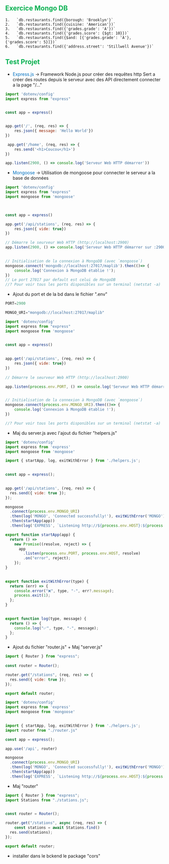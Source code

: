 ## <font color="#00b050">Exercice Mongo DB</font>
	1.   `db.restaurants.find({borough: 'Brooklyn'}`
	2.   `db.restaurants.find({cuisine: 'American'})`
	3.   `db.restaurants.find({'grades.grade': 'A'})`
	4.   `db.restaurants.find({'grades.score': {$gt: 10}})`
	5.   `db.restaurants.find({$and: [{'grades.grade': 'A'}, {'grades.score': 5}]})`
	6.   `db.restaurants.find({'address.street': 'Stillwell Avenue'})`

## <font color="#00b050">Test Projet</font>
- <font color="#0070c0">Express.js</font> -> Framework Node.js pour créer des requêtes http
	Sert a créer des routes depuis le serveur avec des API directement connecter a la page "/..."
```js 
import 'dotenv/config'
import express from "express"
 

const app = express()


app.get('/', (req, res) => {
    res.json({ message: 'Hello World'})
})

 app.get('/home', (req, res) => {
    res.send('<h1>Coucou</h1>')
}) 

app.listen(2900, () => console.log('Serveur Web HTTP démarrer'))
```


- <font color="#0070c0">Mongoose</font> -> Utilisation de mongoose pour connecter le serveur a la base de données
```js
import 'dotenv/config'
import express from "express"
import mongoose from 'mongoose'

  

const app = express() 

app.get('/api/stations', (req, res) => {
    res.json({ vide: true})
})  

// Démarre le seurveur Web HTTP (http://localhost:2900)
app.listen(2900, () => console.log('Serveur Web HTTP démarrer sur :2900'))
  

// Initialisation de la connexion à MongoDB (avec `mongoose`)
mongoose.connect('mongodb://localhost:27017/maplib').then(()=> {
    console.log('Connexion à MongoDB établie !');
})
// Le port 27017 par default est celui de MongoDB
//? Pour voir tous les ports disponibles sur un terminal (netstat -a)

```

- Ajout du port et de la bd dans le fichier ".env"
```js title:.env
PORT=2900

MONGO_URI="mongodb://localhost:27017/maplib"

```

```js
import 'dotenv/config'
import express from "express"
import mongoose from 'mongoose'
  

const app = express()
  

app.get('/api/stations', (req, res) => {
    res.json({ vide: true})
})
 
// Démarre le seurveur Web HTTP (http://localhost:2900)

app.listen(process.env.PORT, () => console.log('Serveur Web HTTP démarrer sur :', process.env.PORT))  


// Initialisation de la connexion à MongoDB (avec `mongoose`)
mongoose.connect(process.env.MONGO_URI).then(()=> {
    console.log('Connexion à MongoDB établie !');
})  

//? Pour voir tous les ports disponibles sur un terminal (netstat -a)

```

- Maj du server.js avec l'ajout du fichier "helpers.js"
```js
import 'dotenv/config'
import express from 'express'
import mongoose from 'mongoose'  

import { startApp, log, exitWithError } from './helpers.js';
 

const app = express();
  

app.get('/api/stations', (req, res) => {
  res.send({ vide: true });
}); 

mongoose
  .connect(process.env.MONGO_URI)
  .then(log('MONGO', 'Connected successfully!'), exitWithError('MONGO'))
  .then(startApp(app))
  .then(log('EXPRESS', `Listening http://${process.env.HOST}:${process.env.PORT}`), exitWithError('EXPRESS'));
```

```js title: helpers
export function startApp(app) {
  return () =>
    new Promise((resolve, reject) => {
      app
        .listen(process.env.PORT, process.env.HOST, resolve)
        .on("error", reject);
    });
}
 

export function exitWithError(type) {
  return (err) => {
    console.error("❌", type, "-", err?.message);
    process.exit(1);
  };
}
  

export function log(type, message) {
  return () => {
    console.log("✅", type, "-", message);
  };
}

```
 - Ajout du fichier "router.js" + Maj "server.js"
```js
import { Router } from "express";
  
const router = Router();  

router.get("/stations", (req, res) => {
  res.send({ vide: true });
}); 

export default router;
```

```js
import 'dotenv/config'
import express from 'express'
import mongoose from 'mongoose'
  

import { startApp, log, exitWithError } from './helpers.js';
import router from "./router.js" 

const app = express(); 

app.use('/api', router) 

mongoose
  .connect(process.env.MONGO_URI)
  .then(log('MONGO', 'Connected successfully!'), exitWithError('MONGO'))
  .then(startApp(app))
  .then(log('EXPRESS', `Listening http://${process.env.HOST}:${process.env.PORT}`), exitWithError('EXPRESS'));
```

- Maj "router"
```js
import { Router } from "express";
import Stations from "./stations.js";
  

const router = Router();  

router.get("/stations", async (req, res) => {
    const stations = await Stations.find()
  res.send(stations);
});  

export default router;
```
- installer dans le bckend le package "cors"